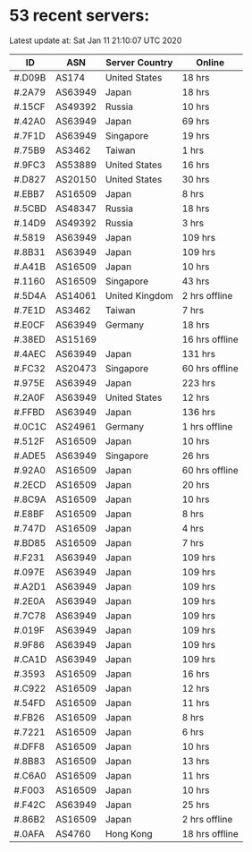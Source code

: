 # 53 recent servers:

Latest update at: Sat Jan 11 21:10:07 UTC 2020

| ID | ASN | Server Country | Online |
| -- | --- | -------------- | ------ |
| #.D09B | AS174 | United States | 18 hrs |
| #.2A79 | AS63949 | Japan | 18 hrs |
| #.15CF | AS49392 | Russia | 10 hrs |
| #.42A0 | AS63949 | Japan | 69 hrs |
| #.7F1D | AS63949 | Singapore | 19 hrs |
| #.75B9 | AS3462 | Taiwan | 1 hrs |
| #.9FC3 | AS53889 | United States | 16 hrs |
| #.D827 | AS20150 | United States | 30 hrs |
| #.EBB7 | AS16509 | Japan | 8 hrs |
| #.5CBD | AS48347 | Russia | 18 hrs |
| #.14D9 | AS49392 | Russia | 3 hrs |
| #.5819 | AS63949 | Japan | 109 hrs |
| #.8B31 | AS63949 | Japan | 109 hrs |
| #.A41B | AS16509 | Japan | 10 hrs |
| #.1160 | AS16509 | Singapore | 43 hrs |
| #.5D4A | AS14061 | United Kingdom | 2 hrs offline |
| #.7E1D | AS3462 | Taiwan | 7 hrs |
| #.E0CF | AS63949 | Germany | 18 hrs |
| #.38ED | AS15169 |  | 16 hrs offline |
| #.4AEC | AS63949 | Japan | 131 hrs |
| #.FC32 | AS20473 | Singapore | 60 hrs offline |
| #.975E | AS63949 | Japan | 223 hrs |
| #.2A0F | AS63949 | United States | 12 hrs |
| #.FFBD | AS63949 | Japan | 136 hrs |
| #.0C1C | AS24961 | Germany | 1 hrs offline |
| #.512F | AS16509 | Japan | 10 hrs |
| #.ADE5 | AS63949 | Singapore | 26 hrs |
| #.92A0 | AS16509 | Japan | 60 hrs offline |
| #.2ECD | AS16509 | Japan | 20 hrs |
| #.8C9A | AS16509 | Japan | 10 hrs |
| #.E8BF | AS16509 | Japan | 8 hrs |
| #.747D | AS16509 | Japan | 4 hrs |
| #.BD85 | AS16509 | Japan | 7 hrs |
| #.F231 | AS63949 | Japan | 109 hrs |
| #.097E | AS63949 | Japan | 109 hrs |
| #.A2D1 | AS63949 | Japan | 109 hrs |
| #.2E0A | AS63949 | Japan | 109 hrs |
| #.7C78 | AS63949 | Japan | 109 hrs |
| #.019F | AS63949 | Japan | 109 hrs |
| #.9F86 | AS63949 | Japan | 109 hrs |
| #.CA1D | AS63949 | Japan | 109 hrs |
| #.3593 | AS16509 | Japan | 16 hrs |
| #.C922 | AS16509 | Japan | 12 hrs |
| #.54FD | AS16509 | Japan | 11 hrs |
| #.FB26 | AS16509 | Japan | 8 hrs |
| #.7221 | AS16509 | Japan | 6 hrs |
| #.DFF8 | AS16509 | Japan | 10 hrs |
| #.8B83 | AS16509 | Japan | 13 hrs |
| #.C6A0 | AS16509 | Japan | 11 hrs |
| #.F003 | AS16509 | Japan | 10 hrs |
| #.F42C | AS63949 | Japan | 25 hrs |
| #.86B2 | AS16509 | Japan | 2 hrs offline |
| #.0AFA | AS4760 | Hong Kong | 18 hrs offline |

